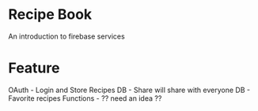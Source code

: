# Recipe Book
An introduction to firebase services


# Feature
OAuth - Login and Store Recipes
DB - Share will share with everyone
DB - Favorite recipes
Functions - ?? need an idea ??